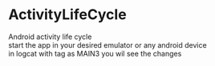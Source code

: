 # ActivityLifeCycle
Android activity life cycle   
start the app in your desired emulator or any android device   
in logcat with tag as MAIN3 you wil see the changes
